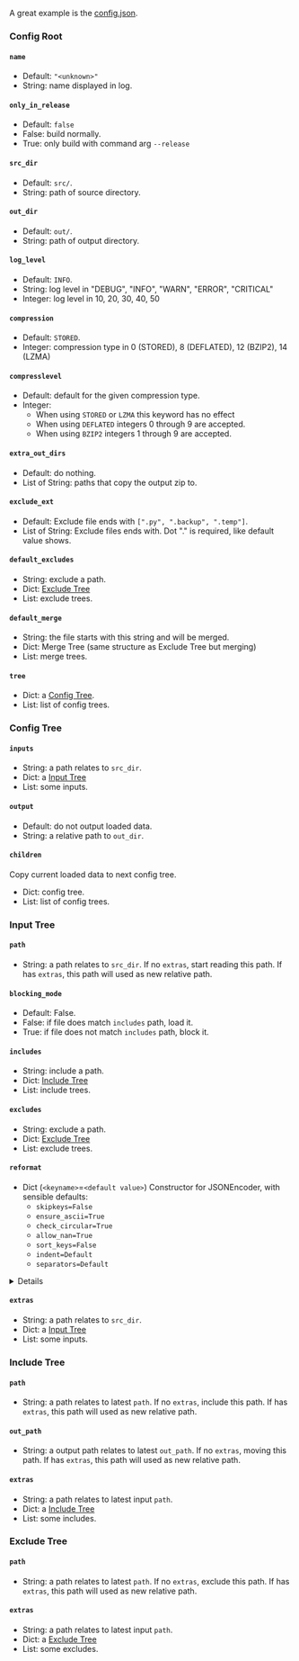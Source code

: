 A great example is the [config.json](config.json).

### Config Root

#### `name`

- Default: `"<unknown>"`
- String: name displayed in log.

#### `only_in_release`

- Default: `false`
- False: build normally.
- True: only build with command arg `--release`

#### `src_dir`

- Default: `src/`.
- String: path of source directory.

#### `out_dir`

- Default: `out/`.
- String: path of output directory.

#### `log_level`

- Default: `INFO`.
- String: log level in "DEBUG", "INFO", "WARN", "ERROR", "CRITICAL"
- Integer: log level in 10, 20, 30, 40, 50

#### `compression`

- Default: `STORED`.
- Integer: compression type in 0 (STORED), 8 (DEFLATED), 12 (BZIP2), 14 (LZMA)

#### `compresslevel`

- Default: default for the given compression type.
- Integer:
  - When using `STORED` or `LZMA` this keyword has no effect
  - When using `DEFLATED` integers 0 through 9 are accepted.
  - When using `BZIP2` integers 1 through 9 are accepted.

#### `extra_out_dirs`

- Default: do nothing.
- List of String: paths that copy the output zip to.

#### `exclude_ext`

- Default: Exclude file ends with `[".py", ".backup", ".temp"]`.
- List of String: Exclude files ends with. Dot "." is required, like default value shows.

#### `default_excludes`

- String: exclude a path.
- Dict: [Exclude Tree](#exclude-tree)
- List: exclude trees.

#### `default_merge`

- String: the file starts with this string and will be merged.
- Dict: Merge Tree (same structure as Exclude Tree but merging)
- List: merge trees.

#### `tree`

- Dict: a [Config Tree](#config-tree).
- List: list of config trees.

### Config Tree

#### `inputs`

- String: a path relates to `src_dir`.
- Dict: a [Input Tree](#input-tree)
- List: some inputs.

#### `output`

- Default: do not output loaded data.
- String: a relative path to `out_dir`.

#### `children`

Copy current loaded data to next config tree.

- Dict: config tree.
- List: list of config trees.

### Input Tree

#### `path`

- String: a path relates to `src_dir`. If no `extras`, start reading this path. If has `extras`, this path will used as new relative path.

#### `blocking_mode`

- Default: False.
- False: if file does match `includes` path, load it.
- True: if file does not match `includes` path, block it.

#### `includes`

- String: include a path.
- Dict: [Include Tree](#include-tree)
- List: include trees.

#### `excludes`

- String: exclude a path.
- Dict: [Exclude Tree](#exclude-tree)
- List: exclude trees.

#### `reformat`

- Dict (`<keyname>`=`<default value>`)
    Constructor for JSONEncoder, with sensible defaults:
  - `skipkeys=False`
  - `ensure_ascii=True`
  - `check_circular=True`
  - `allow_nan=True`
  - `sort_keys=False`
  - `indent=Default`
  - `separators=Default`

<details>

        If skipkeys is false, then it is a TypeError to attempt
        encoding of keys that are not str, int, float or Default.  If
        skipkeys is True, such items are simply skipped.

        If ensure_ascii is true, the output is guaranteed to be str
        objects with all incoming non-ASCII characters escaped.  If
        ensure_ascii is false, the output can contain non-ASCII characters.

        If check_circular is true, then lists, dicts, and custom encoded
        objects will be checked for circular references during encoding to
        prevent an infinite recursion (which would cause an RecursionError).
        Otherwise, no such check takes place.

        If allow_nan is true, then NaN, Infinity, and -Infinity will be
        encoded as such.  This behavior is not JSON specification compliant,
        but is consistent with most JavaScript based encoders and decoders.
        Otherwise, it will be a ValueError to encode such floats.

        If sort_keys is true, then the output of dictionaries will be
        sorted by key; this is useful for regression tests to ensure
        that JSON serializations can be compared on a day-to-day basis.

        If indent is a non-negative integer, then JSON array
        elements and object members will be pretty-printed with that
        indent level.  An indent level of 0 will only insert newlines.
        Default is the most compact representation.

        If specified, separators should be an (item_separator, key_separator)
        tuple.  The default is (', ', ': ') if *indent* is ``Default`` and
        (',', ': ') otherwise.  To get the most compact JSON representation,
        you should specify (',', ':') to eliminate whitespace.

</details>

#### `extras`

- String: a path relates to `src_dir`.
- Dict: a [Input Tree](#input-tree)
- List: some inputs.

### Include Tree

#### `path`

- String: a path relates to latest `path`. If no `extras`, include this path. If has `extras`, this path will used as new relative path.

#### `out_path`

- String: a output path relates to latest `out_path`. If no `extras`, moving this path. If has `extras`, this path will used as new relative path.

#### `extras`

- String: a path relates to latest input `path`.
- Dict: a [Include Tree](#include-tree)
- List: some includes.

### Exclude Tree

#### `path`

- String: a path relates to latest `path`. If no `extras`, exclude this path. If has `extras`, this path will used as new relative path.

#### `extras`

- String: a path relates to latest input `path`.
- Dict: a [Exclude Tree](#exclude-tree)
- List: some excludes.
